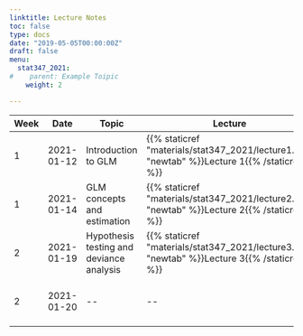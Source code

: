 ```yaml
---
linktitle: Lecture Notes
toc: false
type: docs
date: "2019-05-05T00:00:00Z"
draft: false
menu:
  stat347_2021:
#    parent: Example Toipic
    weight: 2

---
```


Week | Date | Topic | Lecture | R examples | Due
---|---|---|---|---|---
1 | 2021-01-12 | Introduction to GLM |  {{% staticref "materials/stat347_2021/lecture1.pdf" "newtab" %}}Lecture 1{{% /staticref %}}| {{% staticref "materials/stat347_2021/Example1.html" "newtab" %}}Data example 1{{% /staticref %}} | -- 
1 | 2021-01-14 | GLM concepts and estimation | {{% staticref "materials/stat347_2021/lecture2.pdf" "newtab" %}}Lecture 2{{% /staticref %}}| -- | -- 
2 | 2021-01-19 | Hypothesis testing and deviance analysis | {{% staticref "materials/stat347_2021/lecture3.pdf" "newtab" %}}Lecture 3{{% /staticref %}}| -- | --
2 | 2021-01-20 | -- | -- | -- | HW1 due at 12pm



